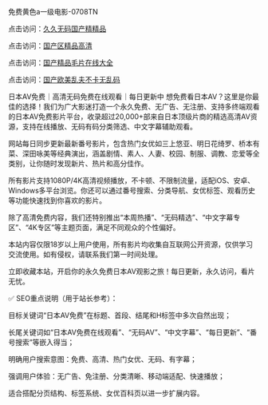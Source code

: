 免费黄色a一级电影-0708TN

点击访问：<a href="https://gda-c7m.pages.dev/">久久无码国产精精品</a>

点击访问：<a href="https://tfda.pages.dev/">国产区精品高清</a>

点击访问：<a href="https://heiliaoe8ajia.pages.dev">国产精品毛片在线大全</a>

点击访问：<a href="https://heiliaoxqkkct.pages.dev">国产欧美乱夫不卡无乱码</a>


日本AV免费｜高清无码免费在线观看｜每日更新中
想免费看日本AV？这里是你最佳的选择！我们为广大影迷打造一个永久免费、无广告、无注册、支持多终端观看的日本AV免费影片平台，收录超过20,000+部来自日本顶级片商的精选高清AV资源，支持在线播放、无码有码分类筛选、中文字幕辅助观看。

网站每日同步更新最新番号影片，包含热门女优如三上悠亚、明日花绮罗、桥本有菜、深田咏美等经典演出，涵盖剧情、素人、人妻、校园、制服、调教、恋爱等全类别，让你随时发现新片、热片和高分佳作。

所有影片支持1080P/4K高清视频播放，不卡顿、不限制流量，适配iOS、安卓、Windows多平台浏览。你还可以通过番号搜索、分类导航、女优标签、观看历史等功能快速找到你喜欢的影片。

除了高清免费内容，我们还特别推出“本周热播”、“无码精选”、“中文字幕专区”、“4K专区”等主题页面，满足不同观众的个性偏好。

本站内容仅限18岁以上用户使用，所有影片均收集自互联网公开资源，仅供学习交流使用。如有侵权，请联系我们第一时间处理。

立即收藏本站，开启你的永久免费日本AV观影之旅！每日更新，永久访问，看片无忧。

✅ SEO重点说明（用于站长参考）：

目标关键词“日本AV免费”在标题、首段、结尾和H标签中多次自然出现；

长尾关键词如“日本AV免费在线观看”、“无码AV”、“中文字幕”、“每日更新”、“番号搜索”等嵌入得当；

明确用户搜索意图：免费、高清、热门女优、无码、有字幕；

强调用户体验：无广告、免注册、分类清晰、移动端适配、快速播放；

适合搭配分页结构、标签系统、女优百科页以进一步扩展内容。

<span style="display:none;">[Canonical link] (https://github.com/tnnn2611/888888888 ）</span>


